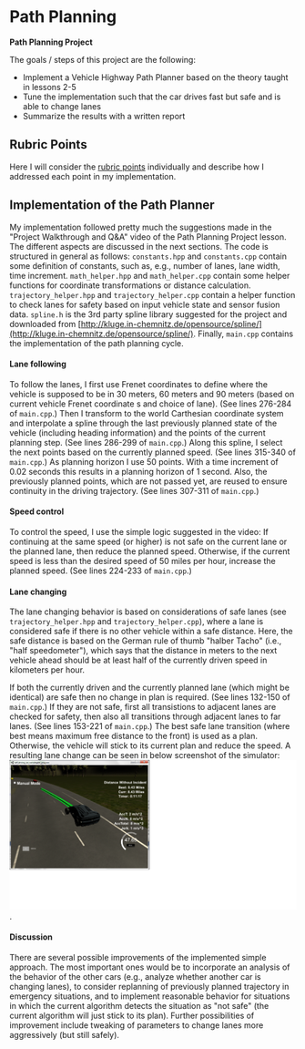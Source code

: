 # **Path Planning** 

**Path Planning Project**

The goals / steps of this project are the following:
* Implement a Vehicle Highway Path Planner based on the theory taught in lessons 2-5
* Tune the implementation such that the car drives fast but safe and is able to change lanes
* Summarize the results with a written report

[//]: # (Image References)

[screenshot]:   ./PathPlanning.png   "Path Planning Screenshot"

## Rubric Points

Here I will consider the [rubric points](https://review.udacity.com/#!/rubrics/1020/view) individually and describe how I addressed each point in my implementation.  

## Implementation of the Path Planner

My implementation followed pretty much the suggestions made in the "Project Walkthrough and Q&A" video of the Path Planning Project lesson. The different aspects are discussed in the next sections. The code is structured in general as follows: `constants.hpp` and `constants.cpp` contain some definition of constants, such as, e.g., number of lanes, lane width, time increment. `math_helper.hpp` and `math_helper.cpp` contain some helper functions for coordinate transformations or distance calculation. `trajectory_helper.hpp` and `trajectory_helper.cpp` contain a helper function to check lanes for safety based on input vehicle state and sensor fusion data. `spline.h` is the 3rd party spline library suggested for the project and downloaded from [http://kluge.in-chemnitz.de/opensource/spline/](http://kluge.in-chemnitz.de/opensource/spline/). Finally, `main.cpp` contains the implementation of the path planning cycle.

#### Lane following

To follow the lanes, I first use Frenet coordinates to define where the vehicle is supposed to be in 30 meters, 60 meters and 90 meters (based on current vehicle Frenet coordinate s and choice of lane). (See lines 276-284 of `main.cpp`.) Then I transform to the world Carthesian coordinate system and interpolate a spline through the last previously planned state of the vehicle (including heading information) and the points of the current planning step. (See lines 286-299 of `main.cpp`.) Along this spline, I select the next points based on the currently planned speed. (See lines 315-340 of `main.cpp`.) As planning horizon I use 50 points. With a time increment of 0.02 seconds this results in a planning horizon of 1 second. Also, the previously planned points, which are not passed yet, are reused to ensure continuity in the driving trajectory. (See lines 307-311 of `main.cpp`.)

#### Speed control

To control the speed, I use the simple logic suggested in the video: If continuing at the same speed (or higher) is not safe on the current lane or the planned lane, then reduce the planned speed. Otherwise, if the current speed is less than the desired speed of 50 miles per hour, increase the planned speed. (See lines 224-233 of `main.cpp`.)

#### Lane changing

The lane changing behavior is based on considerations of safe lanes (see `trajectory_helper.hpp` and `trajectory_helper.cpp`), where a lane is considered safe if there is no other vehicle within a safe distance. Here, the safe distance is based on the German rule of thumb "halber Tacho" (i.e., "half speedometer"), which says that the distance in meters to the next vehicle ahead should be at least half of the currently driven speed in kilometers per hour.

If both the currently driven and the currently planned lane (which might be identical) are safe then no change in plan is required. (See lines 132-150 of `main.cpp`.) If they are not safe, first all transistions to adjacent lanes are checked for safety, then also all transitions through adjacent lanes to far lanes. (See lines 153-221 of `main.cpp`.) The best safe lane transition (where best means maximum free distance to the front) is used as a plan. Otherwise, the vehicle will stick to its current plan and reduce the speed. A resulting lane change can be seen in below screenshot of the simulator: ![screenshot](./PathPlanning.png).

#### Discussion

There are several possible improvements of the implemented simple approach. The most important ones would be to incorporate an analysis of the behavior of the other cars (e.g., analyze whether another car is changing lanes), to consider replanning of previously planned trajectory in emergency situations, and to implement reasonable behavior for situations in which the current algorithm detects the situation as "not safe" (the current algorithm will just stick to its plan). Further possibilities of improvement include tweaking of parameters to change lanes more aggressively (but still safely).
